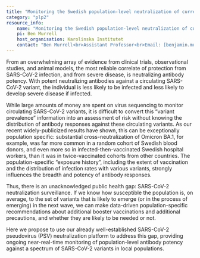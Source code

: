 ```yaml
---
title: "Monitoring the Swedish population-level neutralization of current and emerging SARSCoV-2 variants (SwedN)"
category: "plp2"
resource_info:
    name: "Monitoring the Swedish population-level neutralization of current and emerging SARSCoV-2 variants (SwedN)"
    pi: Ben Murrell
    host_organisation: Karolinska Institutet
    contact: "Ben Murrell<br>Assistant Professor<br>Email: [benjamin.murrell@ki.se](mailto:benjamin.murrell@ki.se)"
---
```


From an overwhelming array of evidence from clinical trials, observational studies, and animal models, the most reliable correlate of protection from SARS-CoV-2 infection, and from severe disease, is neutralizing antibody potency. With potent neutralizing antibodies against a circulating SARS-CoV-2 variant, the individual is less likely to be infected and less likely to develop severe disease if infected.

While large amounts of money are spent on virus sequencing to monitor circulating SARS-CoV-2 variants, it is difficult to convert this “variant prevalence” information into an assessment of risk without knowing the distribution of antibody responses against these circulating variants. As our recent widely-publicized results have shown, this can be exceptionally population specific: substantial cross-neutralization of Omicron BA.1, for example, was far more common in a random cohort of Swedish blood donors, and even more so in infected-then-vaccinated Swedish hospital workers, than it was in twice-vaccinated cohorts from other countries. The population-specific “exposure history”, including the extent of vaccination and the distribution of infection rates with various variants, strongly influences the breadth and potency of antibody responses.

Thus, there is an unacknowledged public health gap: SARS-CoV-2 neutralization surveillance. If we know how susceptible the population is, on average, to the set of variants that is likely to emerge (or in the process of emerging) in the next wave, we can make data-driven population-specific recommendations about additional booster vaccinations and additional precautions, and whether they are likely to be needed or not.

Here we propose to use our already well-established SARS-CoV-2 pseudovirus (PSV) neutralization platform to address this gap, providing ongoing near-real-time monitoring of population-level antibody potency against a spectrum of SARS-CoV-2 variants in local populations.
